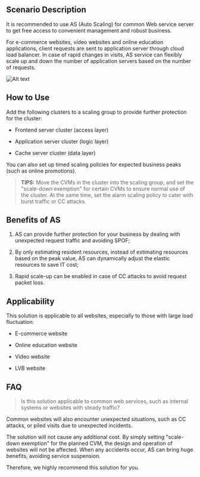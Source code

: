 ## Scenario Description
It is recommended to use AS (Auto Scaling) for common Web service server to get free access to convenient management and robust business.

For e-commerce websites, video websites and online education applications, client requests are sent to application server through cloud load balancer. In case of rapid changes in visits, AS service can flexibly scale up and down the number of application servers based on the number of requests.

![Alt text](https://mc.qcloudimg.com/static/img/76238c1b282534b67e80a7e4d04bba17/AS-Best+Practise-Cluster+Solution%282%29.png
)

## How to Use
Add the following clusters to a scaling group to provide further protection for the cluster:

- Frontend server cluster (access layer)

- Application server cluster (logic layer)

- Cache server cluster (data layer)

You can also set up timed scaling policies for expected business peaks (such as online promotions).

> **TIPS:** Move the CVMs in the cluster into the scaling group, and set the "scale-down exemption" for certain CVMs to ensure normal use of the cluster. At the same time, set the alarm scaling policy to cater with burst traffic or CC attacks.

## Benefits of AS
1. AS can provide further protection for your business by dealing with unexpected request traffic and avoiding SPOF;

2. By only estimating resident resources, instead of estimating resources based on the peak value, AS can dynamically adjust the elastic resources to save IT cost;

3. Rapid scale-up can be enabled in case of CC attacks to avoid request packet loss.



## Applicability

This solution is applicable to all websites, especially to those with large load fluctuation:

- E-commerce website

- Online education website

- Video website

- LVB website


## FAQ
> Is this solution applicable to common web services, such as internal systems or websites with steady traffic?

Common websites will also encounter unexpected situations, such as CC attacks, or piled visits due to unexpected incidents.

The solution will not cause any additional cost. By simply setting "scale-down exemption" for the planned CVM, the design and operation of websites will not be affected. When any accidents occur, AS can bring huge benefits, avoiding service suspension.

Therefore, we highly recommend this solution for you.

